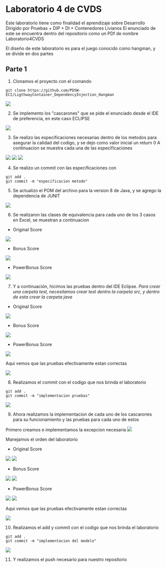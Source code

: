 # Laboratorio 4 de CVDS

Este laboratorio tiene como finalidad el aprendizaje sobre Desarrollo Dirigido por Pruebas + DIP + DI + Contenedores Livianos
El enunciado de este se encuentra dentro del repositorio como un PDf de nombre Laboratorio4CVDS

El diseño de este laboratorio es para el juego conocido como hangman, y se divide en dos partes

## Parte 1

1. Clonamos el proyecto con el comando
```
git clone https://github.com/PDSW-ECI/LigthwayContainer_DependencyInjection_Hangman
```

<img  src="https://github.com/JuanMunozD/CVDS4/blob/master/img/ClonarRepositorio.PNG">

2. Se implemento los "cascarones" que se pide el enunciado desde el IDE de preferencia, en este caso ECLIPSE

<img  src="https://github.com/JuanMunozD/CVDS4/blob/master/img/CascaronesDelModelo.PNG">

3. Se realizo las especificaciones necesarias dentro de los metodos para asegurar la calidad del codigo, y se dejo como valor inicial un return 0
A continuacion se muestra cada una de las especificaciones
<img  src="https://github.com/JuanMunozD/CVDS4/blob/master/img/EspecificacionOriginalScore.PNG">

<img  src="https://github.com/JuanMunozD/CVDS4/blob/master/img/EspecificacionBonusScore.PNG">

<img  src="https://github.com/JuanMunozD/CVDS4/blob/master/img/EspecificacionPowerBonusScore.PNG">

4. Se realizo un commit con las especificaciones con 
```
git add .
git commit -m "especificacion metodo"
```

5. Se actualizo el POM del archivo para la version 8 de Java, y se agrego la dependencia de JUNIT

<img  src="https://github.com/JuanMunozD/CVDS4/blob/master/img/ActualizarPOM.PNG">

6. Se realizaron las clases de equivalencia para cada uno de los 3 casos en Excel, se muestran a continuacion

- Original Score

<img  src="https://github.com/JuanMunozD/CVDS4/blob/master/img/ClasesEquivalencia1.PNG">

- Bonus Score

<img  src="https://github.com/JuanMunozD/CVDS4/blob/master/img/ClasesEquivalencia2.PNG">

- PowerBonus Score

<img  src="https://github.com/JuanMunozD/CVDS4/blob/master/img/ClasesEquivalencia3.PNG">

7. Y a continuación, hicimos las pruebas dentro del IDE Eclipse.
_Para crear una carpeta test, necesitamos crear test dentro la carpeta src, y dentro de esta crear la carpeta java_

- Original Score

<img  src="https://github.com/JuanMunozD/CVDS4/blob/master/img/PruebasOriginalScore.PNG">

- Bonus Score

<img  src="https://github.com/JuanMunozD/CVDS4/blob/master/img/PruebasBonusScore.PNG">

- PowerBonus Score

<img  src="https://github.com/JuanMunozD/CVDS4/blob/master/img/PruebasPowerBonusScore.PNG">

Aqui vemos que las pruebas efectivamente estan correctas

<img  src="https://github.com/JuanMunozD/CVDS4/blob/master/img/FuncionamientoPruebasCorrecto.PNG">

8. Realizamos el commit con el codigo que nos brinda el laboratorio

```
git add .
git commit -m "implementacion pruebas"
```

<img  src="https://github.com/JuanMunozD/CVDS4/blob/master/img/commitPruebas.PNG">

9. Ahora realizamos la implementacion de cada uno de los cascarones para su funcionamiento y las pruebas para cada uno de estos

Primero creamos e implementamos la excepcion necesaria
<img  src="https://github.com/JuanMunozD/CVDS4/blob/master/img/ExcepcionGameScore.PNG">

Manejamos el orden del laboratorio

- Original Score

<img  src="https://github.com/JuanMunozD/CVDS4/blob/master/img/OriginalScoreImplementacion.PNG">
<img  src="https://github.com/JuanMunozD/CVDS4/blob/master/img/PruebasOriginalScore2.PNG">

- Bonus Score

<img  src="https://github.com/JuanMunozD/CVDS4/blob/master/img/BonusScoreImplementacion.PNG">
<img  src="https://github.com/JuanMunozD/CVDS4/blob/master/img/PruebasBonusScore.PNG">

- PowerBonus Score

<img  src="https://github.com/JuanMunozD/CVDS4/blob/master/img/PowerBonusScoreImplementacion.PNG">
<img  src="https://github.com/JuanMunozD/CVDS4/blob/master/img/PruebasPowerBonusScore.PNG">

Aqui vemos que las pruebas efectivamente estan correctas

<img  src="https://github.com/JuanMunozD/CVDS4/blob/master/img/FuncionamientoPruebasCorrecto2.PNG">


10. Realizamos el add y commit con el codigo que nos brinda el laboratorio

```
git add .
git commit -m "implementacion del modelo"
```

<img  src="https://github.com/JuanMunozD/CVDS4/blob/master/img/commitFinal.PNG">

11. Y realizamos el push necesario para nuestro repositorio

